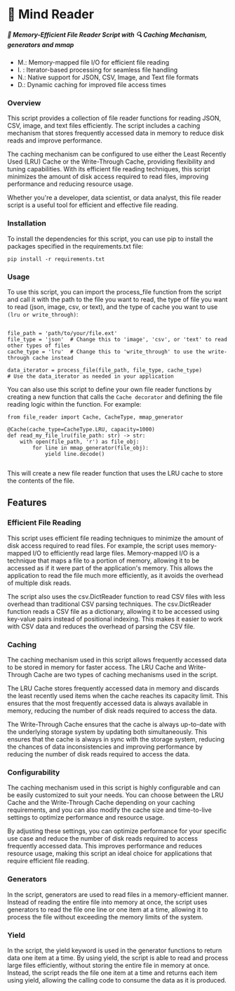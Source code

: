 
# 🧠 Mind Reader 
#####  💾 Memory-Efficient File Reader Script with 🔍 Caching Mechanism, generators and mmap

- M.: Memory-mapped file I/O for efficient file reading
- I. : Iterator-based processing for seamless file handling
- N.: Native support for JSON, CSV, Image, and Text file formats
- D.: Dynamic caching for improved file access times

### Overview

This script provides a collection of file reader functions for reading JSON, CSV, image, and text files efficiently. The script includes a caching mechanism that stores frequently accessed data in memory to reduce disk reads and improve performance.

The caching mechanism can be configured to use either the Least Recently Used (LRU) Cache or the Write-Through Cache, providing flexibility and tuning capabilities. With its efficient file reading techniques, this script minimizes the amount of disk access required to read files, improving performance and reducing resource usage.

Whether you're a developer, data scientist, or data analyst, this file reader script is a useful tool for efficient and effective file reading.



### Installation

To install the dependencies for this script, you can use pip to install the packages specified in the requirements.txt file:

`pip install -r requirements.txt`

### Usage

To use this script, you can import the process_file function from the script and call it with the path to the file you want to read, the type of file you want to read (json, image, csv, or text), and the type of cache you want to use `(lru or write_through)`:


```from file_reader import process_file

file_path = 'path/to/your/file.ext'
file_type = 'json'  # Change this to 'image', 'csv', or 'text' to read other types of files
cache_type = 'lru'  # Change this to 'write_through' to use the write-through cache instead

data_iterator = process_file(file_path, file_type, cache_type)
# Use the data_iterator as needed in your application
```


You can also use this script to define your own file reader functions by creating a new function that calls the `Cache decorator` and defining the file reading logic within the function. For example:

```
from file_reader import Cache, CacheType, mmap_generator

@Cache(cache_type=CacheType.LRU, capacity=1000)
def read_my_file_lru(file_path: str) -> str:
    with open(file_path, 'r') as file_obj:
        for line in mmap_generator(file_obj):
            yield line.decode()
            
```
This will create a new file reader function that uses the LRU cache to store the contents of the file.



## Features


### Efficient File Reading

This script uses efficient file reading techniques to minimize the amount of disk access required to read files. For example, the script uses memory-mapped I/O to efficiently read large files. Memory-mapped I/O is a technique that maps a file to a portion of memory, allowing it to be accessed as if it were part of the application's memory. This allows the application to read the file much more efficiently, as it avoids the overhead of multiple disk reads.

The script also uses the csv.DictReader function to read CSV files with less overhead than traditional CSV parsing techniques. The csv.DictReader function reads a CSV file as a dictionary, allowing it to be accessed using key-value pairs instead of positional indexing. This makes it easier to work with CSV data and reduces the overhead of parsing the CSV file.

### Caching

The caching mechanism used in this script allows frequently accessed data to be stored in memory for faster access. The LRU Cache and Write-Through Cache are two types of caching mechanisms used in the script.

The LRU Cache stores frequently accessed data in memory and discards the least recently used items when the cache reaches its capacity limit. This ensures that the most frequently accessed data is always available in memory, reducing the number of disk reads required to access the data.

The Write-Through Cache ensures that the cache is always up-to-date with the underlying storage system by updating both simultaneously. This ensures that the cache is always in sync with the storage system, reducing the chances of data inconsistencies and improving performance by reducing the number of disk reads required to access the data.

### Configurability

The caching mechanism used in this script is highly configurable and can be easily customized to suit your needs. You can choose between the LRU Cache and the Write-Through Cache depending on your caching requirements, and you can also modify the cache size and time-to-live settings to optimize performance and resource usage.

By adjusting these settings, you can optimize performance for your specific use case and reduce the number of disk reads required to access frequently accessed data. This improves performance and reduces resource usage, making this script an ideal choice for applications that require efficient file reading.


### Generators

In the script, generators are used to read files in a memory-efficient manner. Instead of reading the entire file into memory at once, the script uses generators to read the file one line or one item at a time, allowing it to process the file without exceeding the memory limits of the system.

### Yield

In the script, the yield keyword is used in the generator functions to return data one item at a time. By using yield, the script is able to read and process large files efficiently, without storing the entire file in memory at once. Instead, the script reads the file one item at a time and returns each item using yield, allowing the calling code to consume the data as it is produced.
